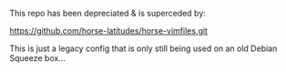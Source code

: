This repo has been depreciated & is superceded by:

https://github.com/horse-latitudes/horse-vimfiles.git

This is just a legacy config that is only still being used on an old Debian Squeeze box...